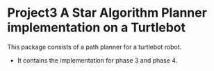 # Project3 A Star Algorithm Planner implementation on a Turtlebot
This package consists of a path planner for a turtlebot robot.
- It contains the implementation for phase 3 and phase 4.
